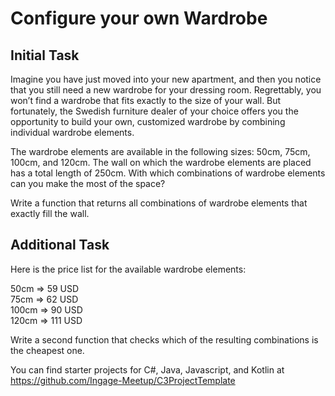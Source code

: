 # Configure your own Wardrobe

## Initial Task

Imagine you have just moved into your new apartment, and then you notice that you still need a new wardrobe for your dressing room. Regrettably, you won’t find a wardrobe that fits exactly to the size of your wall. But fortunately, the Swedish furniture dealer of your choice offers you the opportunity to build your own, customized wardrobe by combining individual wardrobe elements.

The wardrobe elements are available in the following sizes: 50cm, 75cm, 100cm, and 120cm. The wall on which the wardrobe elements are placed has a total length of 250cm. With which combinations of wardrobe elements can you make the most of the space?

Write a function that returns all combinations of wardrobe elements that exactly fill the wall.

## Additional Task

Here is the price list for the available wardrobe elements:

50cm => 59 USD  
75cm => 62 USD  
100cm => 90 USD  
120cm => 111 USD  

Write a second function that checks which of the resulting combinations is the cheapest one.

You can find starter projects for C#, Java, Javascript, and Kotlin at https://github.com/Ingage-Meetup/C3ProjectTemplate
